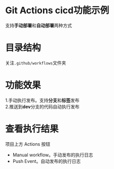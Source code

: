 # Git Actions cicd功能示例
支持**手动部署**和**自动部署**两种方式  

# 目录结构
关注`.github/workflows`文件夹

# 功能效果
1.手动执行发布。支持**分支**和**标签**发布  
2.推送到**dev**分支的代码自动执行发布

# 查看执行结果
项目上方 Actions 按钮
- Manual workflow。手动发布的执行日志
- Push Event。自动发布的执行日志
